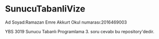 # SunucuTabanliVize

Ad Soyad:Ramazan Emre Akkurt Okul numarası:2016469003

YBS 3019 Sunucu Tabanlı Programlama 3. soru cevabı bu repository'dedir.

